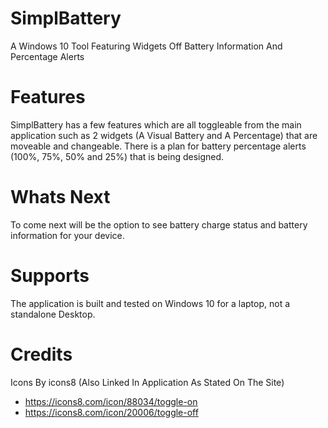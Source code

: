 # SimplBattery
A Windows 10 Tool Featuring Widgets Off Battery Information And Percentage Alerts

# Features
SimplBattery has a few features which are all toggleable from the main application such as 2 widgets (A Visual Battery and A Percentage) that are moveable and changeable.
There is a plan for battery percentage alerts (100%, 75%, 50% and 25%) that is being designed.

# Whats Next
To come next will be the option to see battery charge status and battery information for your device.

# Supports
The application is built and tested on Windows 10 for a laptop, not a standalone Desktop.

# Credits
Icons By icons8 (Also Linked In Application As Stated On The Site)
- https://icons8.com/icon/88034/toggle-on
- https://icons8.com/icon/20006/toggle-off
